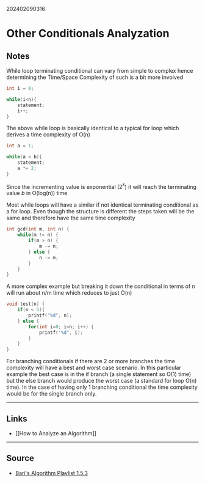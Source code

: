 202402090316
# Other Conditionals Analyzation

## Notes

While loop terminating conditional can vary from simple to complex hence determining the Time/Space Complexity of such is a bit more involved

```C++
int i = 0;

while(i<n){
	statement;
	i++;
}
```
The above while loop is basically identical to a typical for loop which derives a time complexity of O(n)
```C++
int a = 1;

while(a < b){
	statement;
	a *= 2;
}
```
Since the incrementing value is exponential (2$^k$) it will reach the terminating value $b$ in O(log(n)) time

Most while loops will have a similar if not identical terminating conditional as a for loop. Even though the structure is different the steps taken will be the same and therefore have the same time complexity

```C++
int gcd(int m, int n) {
	while(m != n) {
		if(m > n) {
			m -= n;
		} else {
			n -= m;
		}
	}
}
```
A more complex example but breaking it down the conditional in terms of n will run about n/m time which reduces to just O(n)
```C++
void test(n) {
	if(n < 5){
		printf("%d", n);
	} else {
		for(int i=0; i<n; i++) {
			printf("%d", i);
		}
	}
}
```
For branching conditionals if there are 2 or more branches the time complexity will have a best and worst case scenario. In this particular example the best case is in the if branch (a single statement so O(1) time) but the else branch would produce the worst case (a standard for loop O(n) time). In the case of having only 1 branching conditional the time complexity would be for the single branch only.


---
## Links

- [[How to Analyze an Algorithm]]

---

## Source

- [Bari's Algorithm Playlist 1.5.3](https://youtu.be/p1EnSvS3urU?si=rPEYUok8hOvExotn)
